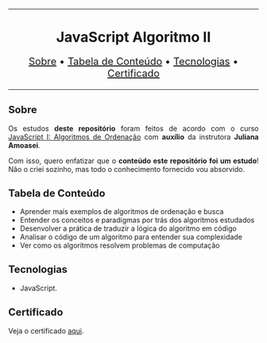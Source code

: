 <hr>

<main>
    <h1 align="center">JavaScript Algoritmo II</h1>
    <p align="center" style="font-size: 1.25rem;">
        <a href="#sobre">Sobre</a> •
        <a href="#tabela-de-conteudo">Tabela de Conteúdo</a> •
        <a href="#tecnologias">Tecnologias</a> •
        <a href="#certificado">Certificado</a>
    </p>
</main>

<hr>

<section id="sobre">
    <h2 style="font-size: 1.25rem;">Sobre</h2>
    <p style="text-align: justify;">Os estudos <b>deste repositório</b> foram feitos de acordo com o curso <a href="https://cursos.alura.com.br/course/algoritmos-javascript-ii-aprofundando-ordenacao-busca">JavaScript I: Algoritmos de Ordenação</a> com <b>auxílio</b> da instrutora <b>Juliana Amoasei</b>.</p>
    <p style="text-align: justify;">Com isso, quero enfatizar que o <b>conteúdo este repositório foi um estudo</b>! Não o criei sozinho, mas todo o conhecimento fornecido vou absorvido.</p>
</section>

<section id="tabela-de-conteudo">
    <h2 style="font-size: 1.25rem;">Tabela de Conteúdo</h2>
    <ul style="text-align: justify;">
        <li>Aprender mais exemplos de algoritmos de ordenação e busca</li>
        <li>Entender os conceitos e paradigmas por trás dos algoritmos estudados</li>
        <li>Desenvolver a prática de traduzir a lógica do algoritmo em código</li>
        <li>Analisar o código de um algoritmo para entender sua complexidade</li>
        <li>Ver como os algoritmos resolvem problemas de computação</li>
    </ul>
</section>

<section id="tecnologias">
    <h2 style="font-size: 1.25rem;">Tecnologias</h2>
    <ul>
        <li>JavaScript.</li>
    </ul>
</section>

<section id="certificado">
    <h2 style="font-size: 1.25rem;">Certificado</h2>
    <p style="text-align: justify;">Veja o certificado <a href="https://cursos.alura.com.br/certificate/3ce51907-71f7-4097-8137-73fe44559160">aqui</a>.</p>
</section>
